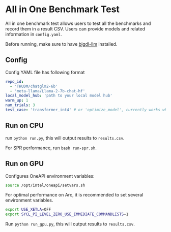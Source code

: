 # All in One Benchmark Test
All in one benchmark test allows users to test all the benchmarks and record them in a result CSV. Users can provide models and related information in `config.yaml`.

Before running, make sure to have [bigdl-llm](../../../README.md) installed.

## Config
Config YAML file has following format
```yaml
repo_id:
  - 'THUDM/chatglm2-6b'
  - 'meta-llama/Llama-2-7b-chat-hf'
local_model_hub: 'path to your local model hub'
warm_up: 1
num_trials: 3
test_case: 'transformer_int4' # or 'optimize_model', currently works when run on GPU
```

## Run on CPU
run `python run.py`, this will output results to `results.csv`.

For SPR performance, run `bash run-spr.sh`.

## Run on GPU
Configures OneAPI environment variables:
```bash
source /opt/intel/oneapi/setvars.sh
```

For optimal performance on Arc, it is recommended to set several environment variables.
```bash
export USE_XETLA=OFF
export SYCL_PI_LEVEL_ZERO_USE_IMMEDIATE_COMMANDLISTS=1
```

Run `python run_gpu.py`, this will output results to `results.csv`.
